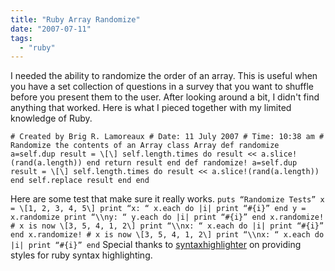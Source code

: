 ```yaml
---
title: "Ruby Array Randomize"
date: "2007-07-11"
tags: 
  - "ruby"
---
```


I needed the ability to randomize the order of an array. This is useful when you have a set collection of questions in a survey that you want to shuffle before you present them to the user. After looking around a bit, I didn't find anything that worked. Here is what I pieced together with my limited knowledge of Ruby.

`# Created by Brig R. Lamoreaux # Date: 11 July 2007 # Time: 10:38 am # Randomize the contents of an Array class Array def randomize a=self.dup result = \[\] self.length.times do result << a.slice!(rand(a.length)) end return result end def randomize! a=self.dup result = \[\] self.length.times do result << a.slice!(rand(a.length)) end self.replace result end end`

Here are some test that make sure it really works. `puts “Randomize Tests” x = \[1, 2, 3, 4, 5\] print “x: “ x.each do |i| print “#{i}” end y = x.randomize print “\\ny: “ y.each do |i| print “#{i}” end x.randomize! # x is now \[3, 5, 4, 1, 2\] print “\\nx: “ x.each do |i| print “#{i}” end x.randomize! # x is now \[3, 5, 4, 1, 2\] print “\\nx: “ x.each do |i| print “#{i}” end` Special thanks to [syntaxhighlighter](http://code.google.com/p/syntaxhighlighter/) on providing styles for ruby syntax highlighting.
